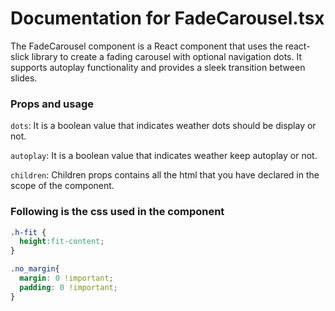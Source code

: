 # Documentation for FadeCarousel.tsx
The FadeCarousel component is a React component that uses the react-slick library to create a fading carousel with optional navigation dots. It supports autoplay functionality and provides a sleek transition between slides.
### Props and usage
`dots`: It is a boolean value that indicates weather dots should be display or not.

`autoplay`: It is a boolean value that indicates weather keep autoplay or not.

`children`: Children props contains all the html that you have declared in the scope of the component.

### Following is the css used in the component
```css
.h-fit {
  height:fit-content;
}

.no_margin{
  margin: 0 !important;
  padding: 0 !important;
}
```